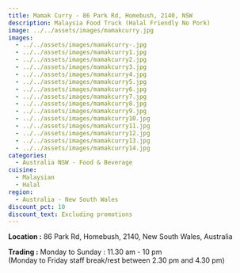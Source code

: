 ```yaml
---
title: Mamak Curry - 86 Park Rd, Homebush, 2140, NSW
description: Malaysia Food Truck (Halal Friendly No Pork)
image: ../../assets/images/mamakcurry.jpg
images:
  - ../../assets/images/mamakcurry-.jpg
  - ../../assets/images/mamakcurry1.jpg
  - ../../assets/images/mamakcurry2.jpg
  - ../../assets/images/mamakcurry3.jpg
  - ../../assets/images/mamakcurry4.jpg
  - ../../assets/images/mamakcurry5.jpg
  - ../../assets/images/mamakcurry6.jpg
  - ../../assets/images/mamakcurry7.jpg
  - ../../assets/images/mamakcurry8.jpg
  - ../../assets/images/mamakcurry9.jpg
  - ../../assets/images/mamakcurry10.jpg
  - ../../assets/images/mamakcurry11.jpg
  - ../../assets/images/mamakcurry12.jpg
  - ../../assets/images/mamakcurry13.jpg
  - ../../assets/images/mamakcurry14.jpg
categories:
  - Australia NSW - Food & Beverage
cuisine:
  - Malaysian
  - Halal
region:
  - Australia - New South Wales
discount_pct: 10
discount_text: Excluding promotions
---
```

**Location :** 86 Park Rd, Homebush, 2140, New South Wales, Australia

**Trading :** Monday to Sunday : 11.30 am - 10 pm\
(Monday to Friday staff break/rest between 2.30 pm and 4.30 pm)
